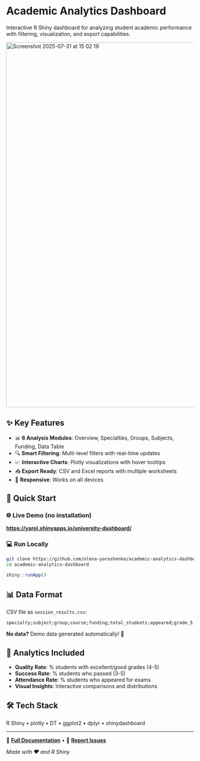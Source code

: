 # Academic Analytics Dashboard

Interactive R Shiny dashboard for analyzing student academic performance with filtering, visualization, and export capabilities.

<img width="1920" height="978" alt="Screenshot 2025-07-31 at 15 02 19" src="https://github.com/user-attachments/assets/59e3d203-efb2-4e66-ab30-42af38960335" />


## ✨ Key Features

- 📊 **6 Analysis Modules**: Overview, Specialties, Groups, Subjects, Funding, Data Table
- 🔍 **Smart Filtering**: Multi-level filters with real-time updates  
- 📈 **Interactive Charts**: Plotly visualizations with hover tooltips
- 📥 **Export Ready**: CSV and Excel reports with multiple worksheets
- 📱 **Responsive**: Works on all devices

## 🚀 Quick Start

### 🌐 Live Demo (no installation)
**https://yarol.shinyapps.io/university-dashboard/**

### 💻 Run Locally
```bash
git clone https://github.com/olena-yaroshenko/academic-analytics-dashboard.git
cd academic-analytics-dashboard
```

```r
shiny::runApp()
```

## 📊 Data Format

CSV file as `session_results.csv`:
```
specialty;subject;group;course;funding;total_students;appeared;grade_5;grade_4;grade_3;grade_2
```

**No data?** Demo data generated automatically! 🎯

## 🎯 Analytics Included

- **Quality Rate**: % students with excellent/good grades (4-5)
- **Success Rate**: % students who passed (3-5)
- **Attendance Rate**: % students who appeared for exams  
- **Visual Insights**: Interactive comparisons and distributions

## 🛠️ Tech Stack

R Shiny • plotly • DT • ggplot2 • dplyr • shinydashboard

---

📖 **[Full Documentation](docs/README_FULL.md)** • 🐛 **[Report Issues](https://github.com/olena-yaroshenko/academic-analytics-dashboard/issues)**

*Made with ❤️ and R Shiny*
